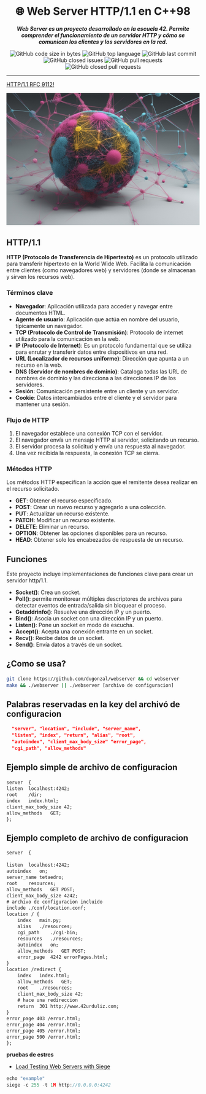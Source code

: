 <h1 align="center">
	🌐  Web Server HTTP/1.1 en C++98
</h1>

<p align="center">
	<b><i>
	Web Server es un proyecto desarrollado en la escuela 42. Permite comprender el funcionamiento de un servidor HTTP y cómo se comunican los clientes y los servidores en la red.
  </i></b><br>
</p>

<p align="center">
	<img alt="GitHub code size in bytes" src="https://img.shields.io/github/languages/code-size/dugonzal/webserver" />
	<img alt="GitHub top language" src="https://img.shields.io/github/languages/top/dugonzal/webserver">
	<img alt="GitHub last commit" src="https://img.shields.io/github/last-commit/dugonzal/webserver?color=green" />
	<img alt="GitHub closed issues" src="https://img.shields.io/github/issues-closed/dugonzal/webserver" />
	<img alt="GitHub pull requests" src="https://img.shields.io/github/issues-pr/dugonzal/webserver" />
	<img alt="GitHub closed pull requests" src="https://img.shields.io/github/issues-pr-closed/dugonzal/webserver" />
</p>

---
[HTTP/1.1 RFC 9112!](https://www.rfc-editor.org/rfc/rfc9112.html)

<p align="center">
  <img src="img/matrix.jpg" alt="Matrix interconectada ¡¡Nodos!!" width="1000"/>
</p>


## HTTP/1.1

**HTTP (Protocolo de Transferencia de Hipertexto)** es un protocolo utilizado para transferir hipertexto en la World Wide Web. Facilita la comunicación entre clientes (como navegadores web) y servidores (donde se almacenan y sirven los recursos web).

### Términos clave

- **Navegador**: Aplicación utilizada para acceder y navegar entre documentos HTML.
- **Agente de usuario**: Aplicación que actúa en nombre del usuario, típicamente un navegador.
- **TCP (Protocolo de Control de Transmisión)**: Protocolo de internet utilizado para la comunicación en la web.
- **IP (Protocolo de Internet)**: Es un protocolo fundamental que se utiliza para enrutar y transferir datos entre dispositivos en una red. 
- **URL (Localizador de recursos uniforme)**: Dirección que apunta a un recurso en la web.
- **DNS (Servidor de nombres de dominio)**: Cataloga todas las URL de nombres de dominio y las direcciona a las direcciones IP de los servidores.
- **Sesión**: Comunicación persistente entre un cliente y un servidor.
- **Cookie**: Datos intercambiados entre el cliente y el servidor para mantener una sesión.

### Flujo de HTTP

1. El navegador establece una conexión TCP con el servidor.
2. El navegador envía un mensaje HTTP al servidor, solicitando un recurso.
3. El servidor procesa la solicitud y envía una respuesta al navegador.
4. Una vez recibida la respuesta, la conexión TCP se cierra.

### Métodos HTTP

Los métodos HTTP especifican la acción que el remitente desea realizar en el recurso solicitado.

- **GET**: Obtener el recurso especificado.
- **POST**: Crear un nuevo recurso y agregarlo a una colección.
- **PUT**: Actualizar un recurso existente.
- **PATCH**: Modificar un recurso existente.
- **DELETE**: Eliminar un recurso.
- **OPTION**: Obtener las opciones disponibles para un recurso.
- **HEAD**: Obtener solo los encabezados de respuesta de un recurso.

## Funciones

Este proyecto incluye implementaciones de funciones clave para crear un servidor http/1.1.

- **Socket()**: Crea un socket.
- **Poll()**: permite monitorear múltiples descriptores de archivos para detectar eventos de entrada/salida sin bloquear el proceso.
- **Getaddrinfo()**: Resuelve una dirección IP y un puerto.
- **Bind()**: Asocia un socket con una dirección IP y un puerto.
- **Listen()**: Pone un socket en modo de escucha.
- **Accept()**: Acepta una conexión entrante en un socket.
- **Recv()**: Recibe datos de un socket.
- **Send()**: Envía datos a través de un socket.

## ¿Como se usa?
```bash
git clone https://github.com/dugonzal/webserver && cd webserver
make && ./webserver || ./webserver [archivo de configuracion]
```
##  **Palabras reservadas en la key del archivó de configuracion**
```json
  "server", "location", "include", "server_name",
  "listen", "index", "return", "alias", "root",
  "autoindex", "client_max_body_size" "error_page",
  "cgi_path", "allow_methods"
```
## Ejemplo simple de archivo de configuracion
```nginx
server  {
listen	localhost:4242;
root	/dir;
index	index.html;
client_max_body_size 42;
allow_methods	GET;
};
```

## Ejemplo completo de archivo de configuracion
```nginx
server  {

listen	localhost:4242;
autoindex	on;
server_name	tetaedro;
root	resources;
allow_methods	GET POST;
client_max_body_size 4242;
# archivo de configuracion incluido
include ./conf/location.conf;
location / {
	index	main.py;
	alias	./resources;
	cgi_path	./cgi-bin;
	resources	./resources;
	autoindex	on;
	allow_methods	GET POST;
	error_page	4242 errorPages.html;
}
location /redirect {
	index	index.html;
	allow_methods	GET;
	root	./resources;
	client_max_body_size 42;
	# hace una redireccion
	return	301 http://www.42urduliz.com;
}
error_page 403 /error.html;
error_page 404 /error.html;
error_page 405 /error.html;
error_page 500 /error.html;
};
```

 **pruebas de estres**
  - [Load Testing Web Servers with Siege](https://www.linode.com/docs/guides/load-testing-with-siege/)
```cpp
echo "example"
siege -c 255 -t 1M http://0.0.0.0:4242
```
